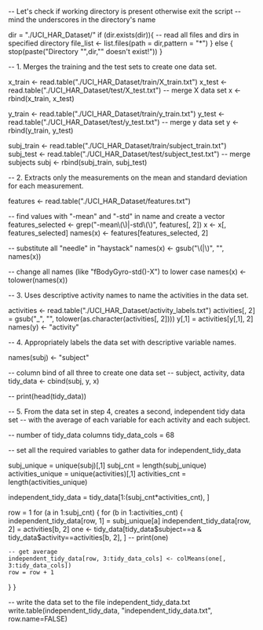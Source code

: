 -- Let's check if working directory is present otherwise exit the script
-- mind the underscores in the directory's name

dir = "./UCI_HAR_Dataset/"
if (dir.exists(dir)){
  -- read all files and dirs in specified directory
  file_list <- list.files(path = dir,pattern = "*")
} else {
  stop(paste("Directory \"",dir,"\" doesn't exist!"))
}

-- 1. Merges the training and the test sets to create one data set.

x_train <- read.table("./UCI_HAR_Dataset/train/X_train.txt")
x_test <- read.table("./UCI_HAR_Dataset/test/X_test.txt")
-- merge X data set
x <- rbind(x_train, x_test)

y_train <- read.table("./UCI_HAR_Dataset/train/y_train.txt")
y_test <- read.table("./UCI_HAR_Dataset/test/y_test.txt")
-- merge y data set
y <- rbind(y_train, y_test)

subj_train <- read.table("./UCI_HAR_Dataset/train/subject_train.txt")
subj_test <- read.table("./UCI_HAR_Dataset/test/subject_test.txt")
-- merge subjects
subj <- rbind(subj_train, subj_test) 

-- 2. Extracts only the measurements on the mean and standard deviation for each measurement. 

features <- read.table("./UCI_HAR_Dataset/features.txt")

-- find values with "-mean" and "-std" in name and create a vector
features_selected <- grep("-mean\\(\\)|-std\\(\\)", features[, 2])
x <- x[, features_selected]
names(x) <- features[features_selected, 2]

-- substitute all "needle" in "haystack" 
names(x) <- gsub("\\(|\\)", "", names(x))

-- change all names (like "fBodyGyro-std()-X") to lower case 
names(x) <- tolower(names(x))

-- 3. Uses descriptive activity names to name the activities in the data set.

activities <- read.table("./UCI_HAR_Dataset/activity_labels.txt")
activities[, 2] = gsub("_", "", tolower(as.character(activities[, 2])))
y[,1] = activities[y[,1], 2]
names(y) <- "activity"

-- 4. Appropriately labels the data set with descriptive variable names.

names(subj) <- "subject"

-- column bind of all three to create one data set
-- subject, activity, data
tidy_data <- cbind(subj, y, x)

-- print(head(tidy_data))

-- 5. From the data set in step 4, creates a second, independent tidy data set 
-- with the average of each variable for each activity and each subject.

-- number of tidy_data columns
tidy_data_cols = 68

-- set all the required variables to gather data for independent_tidy_data

subj_unique = unique(subj)[,1]
subj_cnt = length(subj_unique)
activities_unique = unique(activities)[,1]
activities_cnt = length(activities_unique)

independent_tidy_data = tidy_data[1:(subj_cnt*activities_cnt), ]

row = 1
for (a in 1:subj_cnt) {
  for (b in 1:activities_cnt) {
    independent_tidy_data[row, 1] = subj_unique[a]
    independent_tidy_data[row, 2] = activities[b, 2]
    one <- tidy_data[tidy_data$subject==a & tidy_data$activity==activities[b, 2], ]
    -- print(one)
    
    -- get average
    independent_tidy_data[row, 3:tidy_data_cols] <- colMeans(one[, 3:tidy_data_cols])
    row = row + 1
  }
}

-- write the data set to the file independent_tidy_data.txt
write.table(independent_tidy_data, "independent_tidy_data.txt", row.name=FALSE)